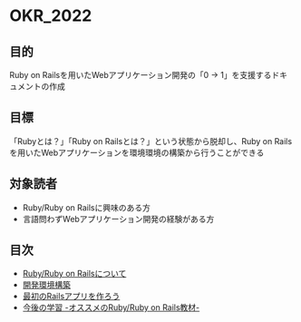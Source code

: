 # OKR_2022

## 目的
Ruby on Railsを用いたWebアプリケーション開発の「0 -> 1」を支援するドキュメントの作成

## 目標
「Rubyとは？」「Ruby on Railsとは？」という状態から脱却し、Ruby on Railsを用いたWebアプリケーションを環境環境の構築から行うことができる

## 対象読者
* Ruby/Ruby on Railsに興味のある方
* 言語問わずWebアプリケーション開発の経験がある方

## 目次
* [Ruby/Ruby on Railsについて](https://crystalline-peak-afd.notion.site/Ruby-Ruby-on-Rails-7ab077aa4981492c81dc8c133675ee6c)
* [開発環境構築](https://crystalline-peak-afd.notion.site/e5810adec97d40b5a5d54ebf90d7b1c1)
* [最初のRailsアプリを作ろう](https://crystalline-peak-afd.notion.site/Rails-8d251646d6774f318285838307d10e88)
* [今後の学習 -オススメのRuby/Ruby on Rails教材-](https://crystalline-peak-afd.notion.site/Ruby-Ruby-on-Rails-e7c5a2c2acc04328bd180d396bf3fedb)
